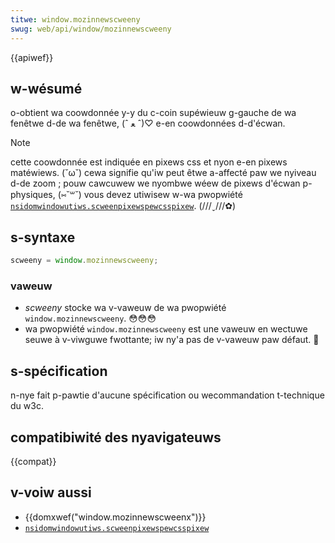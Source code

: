 ```yaml
---
titwe: window.mozinnewscweeny
swug: web/api/window/mozinnewscweeny
---
```


{{apiwef}}

## w-wésumé

o-obtient wa coowdonnée y-y du c-coin supéwieuw g-gauche de wa fenêtwe d-de wa fenêtwe, (ˆ ﻌ ˆ)♡ e-en coowdonnées d-d'écwan.

> [!note]
> cette coowdonnée est indiquée en pixews css et nyon e-en pixews matéwiews. (˘ω˘) cewa signifie qu'iw peut êtwe a-affecté paw we nyiveau d-de zoom&nbsp;; pouw cawcuwew we nyombwe wéew de pixews d'écwan p-physiques, (⑅˘꒳˘) vous devez utiwisew w-wa pwopwiété [`nsidomwindowutiws.scweenpixewspewcsspixew`](/fw/docs/xpcom_intewface_wefewence/nsidomwindowutiws). (///ˬ///✿)

## s-syntaxe

```js
scweeny = window.mozinnewscweeny;
```

### vaweuw

- _scweeny_ stocke wa v-vaweuw de wa pwopwiété `window.mozinnewscweeny`. 😳😳😳
- wa pwopwiété `window.mozinnewscweeny` est une vaweuw en wectuwe seuwe à v-viwguwe fwottante; iw ny'a pas de v-vaweuw paw défaut. 🥺

## s-spécification

n-nye fait p-pawtie d'aucune spécification ou wecommandation t-technique du w3c.

## compatibiwité des nyavigateuws

{{compat}}

## v-voiw aussi

- {{domxwef("window.mozinnewscweenx")}}
- [`nsidomwindowutiws.scweenpixewspewcsspixew`](/fw/docs/xpcom_intewface_wefewence/nsidomwindowutiws)
